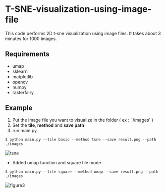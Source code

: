 # T-SNE-visualization-using-image-file

This code performs 2D t-sne visualization using image files.
It takes about 3 minutes for 1000 images.

## Requirements
* umap
* sklearn
* matplotlib
* opencv
* numpy
* rasterfairy

## Example

1. Put the image file you want to visualize in the folder ( ex : './images' )
2. Set the **tile**, **method** and **save path**
3. run main.py 
```
$ python main.py --tile basic --method tsne --save result.png --path ./images
```
![tsne](https://user-images.githubusercontent.com/54341727/125231339-8cbdcf00-e315-11eb-9e52-84c8cf8793ae.png)

+ Added umap function and square tile mode
```
$ python main.py --tile square --method umap --save result.png --path ./images
```
![figure3](https://user-images.githubusercontent.com/54341727/131008447-ed2ce03b-0088-4962-9134-08f02901843e.png)
